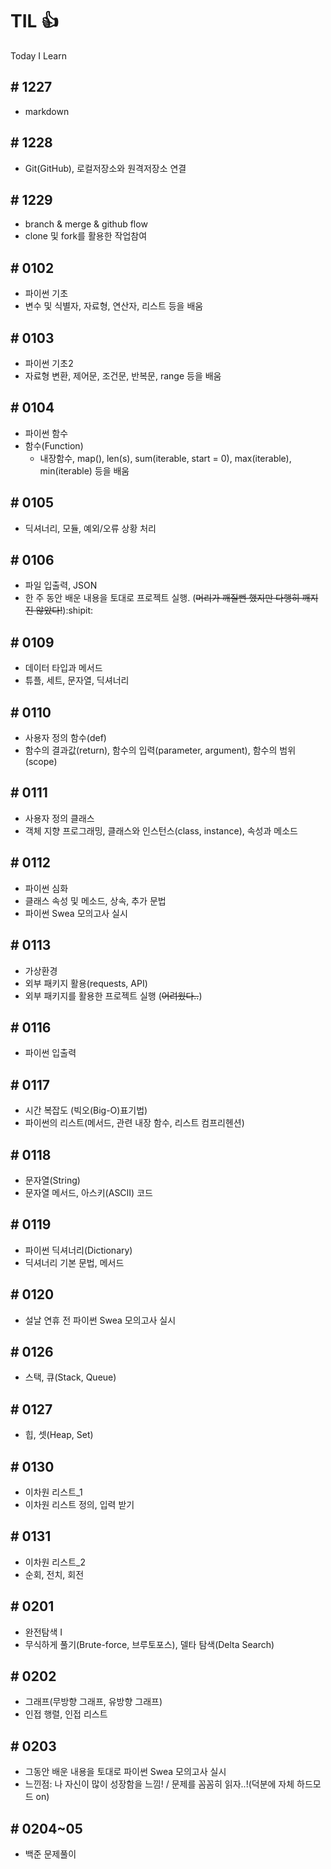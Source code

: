 # TIL :+1:
Today I Learn

## # 1227
- markdown

## # 1228
- Git(GitHub), 로컬저장소와 원격저장소 연결

## # 1229
- branch & merge & github flow
- clone 및 fork를 활용한 작업참여

## # 0102
- 파이썬 기초
- 변수 및 식별자, 자료형, 연산자, 리스트 등을 배움

## # 0103
- 파이썬 기초2
- 자료형 변환, 제어문, 조건문, 반복문, range 등을 배움

## # 0104
- 파이썬 함수
- 함수(Function)
  - 내장함수, map(), len(s), sum(iterable, start = 0), max(iterable), min(iterable) 등을 배움

## # 0105
- 딕셔너리, 모듈, 예외/오류 상황 처리

## # 0106
- 파일 입출력, JSON
- 한 주 동안 배운 내용을 토대로 프로젝트 실행. (~~머리가 깨질뻔 했지만 다행히 깨지진 않았다!~~):shipit:

## # 0109
- 데이터 타입과 메서드
- 튜플, 세트, 문자열, 딕셔너리 

## # 0110
- 사용자 정의 함수(def)
- 함수의 결과값(return), 함수의 입력(parameter, argument), 함수의 범위(scope)

## # 0111
- 사용자 정의 클래스
- 객체 지향 프로그래밍, 클래스와 인스턴스(class, instance), 속성과 메소드

## # 0112
- 파이썬 심화
- 클래스 속성 및 메소드, 상속, 추가 문법
- 파이썬 Swea 모의고사 실시

## # 0113
- 가상환경
- 외부 패키지 활용(requests, API)
- 외부 패키지를 활용한 프로젝트 실행 (~~어려웠다..~~)

## # 0116
- 파이썬 입출력

## # 0117
- 시간 복잡도 (빅오(Big-O)표기법)
- 파이썬의 리스트(메서드, 관련 내장 함수, 리스트 컴프리헨션)

## # 0118
- 문자열(String)
- 문자열 메서드, 아스키(ASCII) 코드

## # 0119
- 파이썬 딕셔너리(Dictionary)
- 딕셔너리 기본 문법, 메서드

## # 0120
- 설날 연휴 전 파이썬 Swea 모의고사 실시

## # 0126
- 스택, 큐(Stack, Queue)

## # 0127
- 힙, 셋(Heap, Set)

## # 0130
- 이차원 리스트_1
- 이차원 리스트 정의, 입력 받기

## # 0131
- 이차원 리스트_2
- 순회, 전치, 회전

## # 0201
- 완전탐색 I
- 무식하게 풀기(Brute-force, 브루토포스), 델타 탐색(Delta Search)

## # 0202
- 그래프(무방향 그래프, 유방향 그래프)
- 인접 행렬, 인접 리스트

## # 0203
- 그동안 배운 내용을 토대로 파이썬 Swea 모의고사 실시
- 느낀점: 나 자신이 많이 성장함을 느낌! / 문제를 꼼꼼히 읽자..!(덕분에 자체 하드모드 on)

## # 0204~05
- 백준 문제풀이
